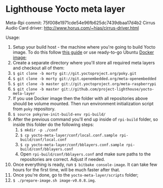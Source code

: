 # Lighthouse Yocto meta layer

Meta-Rpi commit: 75f008e1971cde54e96fb625dc7439dbaa17d4b2
Cirrus Audio Card driver: http://www.horus.com/~hias/cirrus-driver.html

Usage:

1. Setup your build host - the machine where you're going to build Yocto image. To do this follow [this guide](http://www.yoctoproject.org/docs/2.2/mega-manual/mega-manual.html) or use ready-to-go Ubuntu [Docker image](https://hub.docker.com/r/azasypkin/lighthouse/);
2. Create a separate directory where you'll store all required meta layers and checkout all of them:
  1. `$ git clone -b morty git://git.yoctoproject.org/poky.git`
  2. `$ git clone -b morty git://git.openembedded.org/meta-openembedded`
  3. `$ git clone -b master git://git.yoctoproject.org/meta-raspberrypi`
  4. `$ git clone -b master git://github.com/project-lighthouse/yocto-meta-layer`
3. If you use Docker image then the folder with all repositories above should be volume mounted. Then run environment initialization script from `poky` repository.
4. `$ source poky/oe-init-build-env rpi-build/`
5. After the previous command you'll end up inside of `rpi-build` folder, so inside this folder do the following steps:
    1. `$ mkdir -p ./conf`
    2. `$ cp yocto-meta-layer/conf/local.conf.sample rpi-build/conf/local.conf`
    3. `$ cp yocto-meta-layer/conf/bblayers.conf.sample rpi-build/conf/bblayers.conf`
    4. Open `rpi-build/conf/bblayers.conf` and make sure paths to the repositories are correct. Adjust if needed.
6. Once everything is ready, run `$ bitbake console-image`. It can take few hours for the first time, will be much faster after that.
7. Once you're done, go to the `yocto-meta-layer/scripts` folder;
8. `$ ./prepare-image.sh image-v0.0.8.img`.